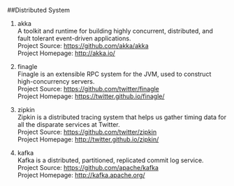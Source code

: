 ##Distributed System

1. akka    
A toolkit and runtime for building highly concurrent, distributed, and fault tolerant event-driven applications.    
Project Source: https://github.com/akka/akka   
Project Homepage: http://akka.io/  

1. finagle   
Finagle is an extensible RPC system for the JVM, used to construct high-concurrency servers.   
Project Source: https://github.com/twitter/finagle    
Project Homepage: https://twitter.github.io/finagle/  
 
1. zipkin   
Zipkin is a distributed tracing system that helps us gather timing data for all the disparate services at Twitter.    
Project Source: https://github.com/twitter/zipkin    
Project Homepage: http://twitter.github.io/zipkin/

1. kafka  
Kafka is a distributed, partitioned, replicated commit log service.   
Project Source: https://github.com/apache/kafka   
Project Homepage: http://kafka.apache.org/


   